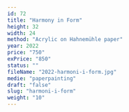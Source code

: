 ```yaml
---
id: 72
title: "Harmony in Form"
height: 32
width: 24
method: "Acrylic on Hahnemühle paper"
year: 2022
price: "750"
exPrice: "850"
status: ""
fileName: "2022-harmoni-i-form.jpg"
medie: "paperpainting"
draft: "false"
slug: "harmoni-i-form"
weight: "10"
---
```

